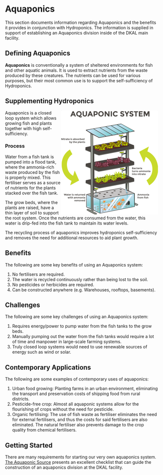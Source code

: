 # Aquaponics

This section documents information regarding Aquaponics and the benefits it provides in conjunction with Hydroponics. The information is supplied in support of establishing an Aquaponics division inside of the DKAL main facility.

## Defining Aquaponics

**Aquaponics** is conventionally a system of sheltered environments for fish and other aquatic animals. It is used to extract nutrients from the waste produced by these creatures. The nutrients can be used for various purposes, but their most common use is to support the self-sufficiency of Hydroponics.

## Supplementing Hydroponics

<img src="./Images/Aquaponics.png" align="right"/> Aquaponics is a closed loop system which allows growing fish and plants together with high self-sufficiency.

### Process

Water from a fish tank is pumped into a flood tank, where the ammonia-rich waste produced by the fish is properly mixed. This fertiliser serves as a source of nutrients for the plants stacked over the fish tank.

The grow beds, where the plants are raised, have a thin layer of soil to support the root system. Once the nutrients are consumed from the water, this water is drip-fed into the fish tank to maintain its water levels.

The recycling process of aquaponics improves hydroponics self-sufficiency and removes the need for additional resources to aid plant growth.<span clear="both" />

## Benefits

The following are some key benefits of using an Aquaponics system:

1. No fertilisers are required.
2. The water is recycled continuously rather than being lost to the soil.
3. No pesticides or herbicides are required.
4. Can be constructed anywhere (e.g. Warehouses, rooftops, basements).

## Challenges

The following are some key challenges of using an Aquaponics system:

1. Requires energy/power to pump water from the fish tanks to the grow beds.
2. Manually pumping out the water from the fish tanks would require a lot of time and manpower in large-scale farming systems.
3. Truly closed loop systems would need to use renewable sources of energy such as wind or solar.

## Contemporary Applications

The following are some examples of contemporary uses of aquaponics:

1. Urban food growing: Planting farms in an urban environment, eliminating the transport and preservation costs of shipping food from rural districts.
2. Pesticide-free crop: Almost all aquaponic systems allow for the flourishing of crops without the need for pesticide.
3. Organic fertilising: The use of fish waste as fertiliser eliminates the need for external fertilisers, and thus the costs for said fertilisers are also eliminated. The natural fertiliser also prevents damage to the crop quality from chemical fertilisers.

## Getting Started

There are many requirements for starting our very own aquaponics system. [The Aquaponic Source](https://www.theaquaponicsource.com/getting-started-checklist/) presents an excellent checklist that can guide the construction of an aquaponics division at the DKAL facility.
